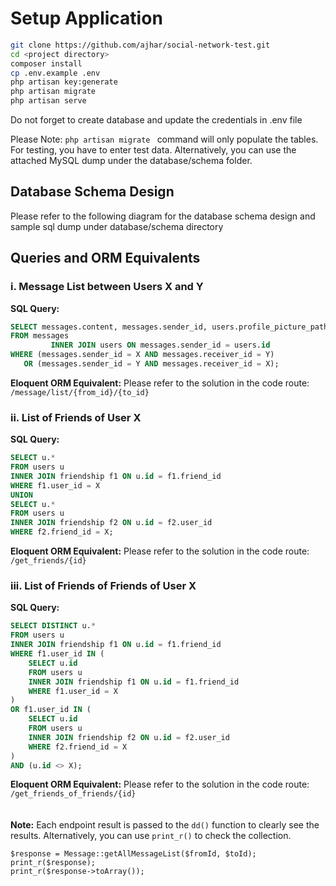 # Setup Application

   ```bash
   git clone https://github.com/ajhar/social-network-test.git
   cd <project directory>
   composer install
   cp .env.example .env
   php artisan key:generate
   php artisan migrate
   php artisan serve
   ```

Do not forget to create database and update the credentials in .env file

Please Note:
```php artisan migrate ``` command will only populate the tables. For testing, you have to enter test data. Alternatively, you can use the attached MySQL dump under the database/schema folder.

## Database Schema Design

Please refer to the following diagram for the database schema design and sample sql dump under database/schema directory 

## Queries and ORM Equivalents

### i. Message List between Users X and Y

**SQL Query:**
```sql
SELECT messages.content, messages.sender_id, users.profile_picture_path
FROM messages
         INNER JOIN users ON messages.sender_id = users.id
WHERE (messages.sender_id = X AND messages.receiver_id = Y)
   OR (messages.sender_id = Y AND messages.receiver_id = X);
```

**Eloquent ORM Equivalent:**
Please refer to the solution in the code route: `/message/list/{from_id}/{to_id}`

### ii. List of Friends of User X

**SQL Query:**
```sql
SELECT u.*
FROM users u
INNER JOIN friendship f1 ON u.id = f1.friend_id
WHERE f1.user_id = X
UNION
SELECT u.*
FROM users u
INNER JOIN friendship f2 ON u.id = f2.user_id
WHERE f2.friend_id = X;
```

**Eloquent ORM Equivalent:**
Please refer to the solution in the code route: `/get_friends/{id}`

### iii. List of Friends of Friends of User X

**SQL Query:**
```sql
SELECT DISTINCT u.*
FROM users u
INNER JOIN friendship f1 ON u.id = f1.friend_id
WHERE f1.user_id IN (
    SELECT u.id
    FROM users u
    INNER JOIN friendship f1 ON u.id = f1.friend_id
    WHERE f1.user_id = X
)
OR f1.user_id IN (
    SELECT u.id
    FROM users u
    INNER JOIN friendship f2 ON u.id = f2.user_id
    WHERE f2.friend_id = X
)
AND (u.id <> X);
```

**Eloquent ORM Equivalent:**
Please refer to the solution in the code route: `/get_friends_of_friends/{id}`
<br/>
<br/>
<br/>
**Note:** Each endpoint result is passed to the `dd()` function to clearly see the results. Alternatively, you can use `print_r()` to check the collection.

````
$response = Message::getAllMessageList($fromId, $toId);
print_r($response);
print_r($response->toArray());
````
